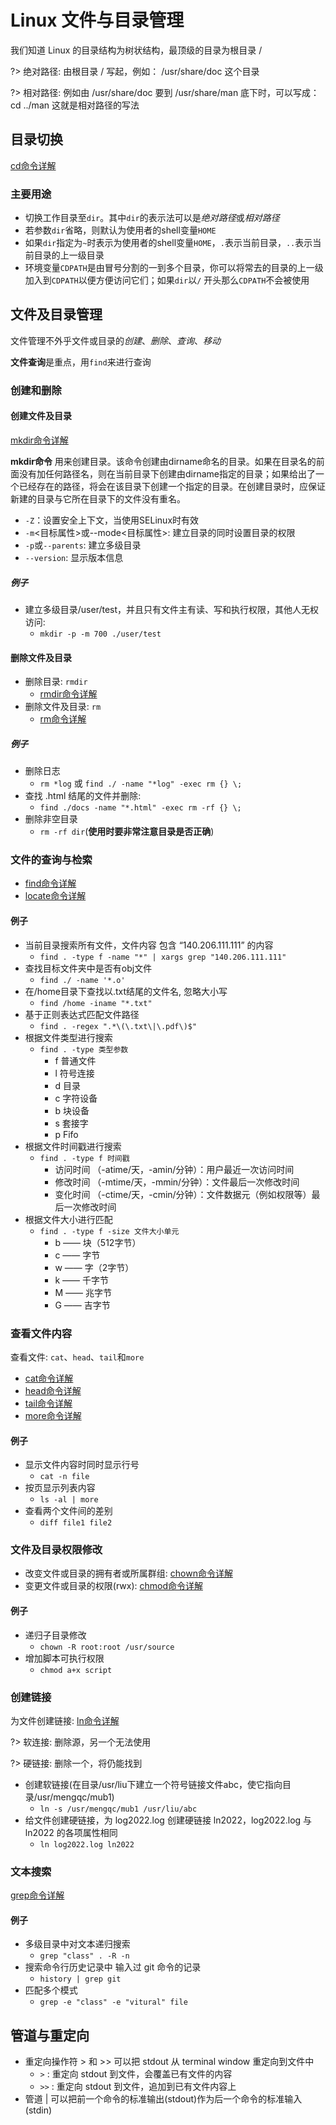 # Linux 文件与目录管理

我们知道 Linux 的目录结构为树状结构，最顶级的目录为根目录 /

?> 绝对路径: 由根目录 / 写起，例如： /usr/share/doc 这个目录

?> 相对路径: 例如由 /usr/share/doc 要到 /usr/share/man 底下时，可以写成： cd ../man 这就是相对路径的写法


## 目录切换

[cd命令详解](https://wangchujiang.com/linux-command/c/cd.html)

### 主要用途

* 切换工作目录至`dir`。其中`dir`的表示法可以是*绝对路径*或*相对路径*
* 若参数`dir`省略，则默认为使用者的shell变量`HOME`
* 如果`dir`指定为`~`时表示为使用者的shell变量`HOME`，`.`表示当前目录，`..`表示当前目录的上一级目录
* 环境变量`CDPATH`是由冒号分割的一到多个目录，你可以将常去的目录的上一级加入到`CDPATH`以便方便访问它们；如果`dir`以`/`
  开头那么`CDPATH`不会被使用

## 文件及目录管理

文件管理不外乎文件或目录的*创建*、*删除*、*查询*、*移动*

**文件查询**是重点，用`find`来进行查询

### 创建和删除

#### 创建文件及目录

[mkdir命令详解](https://wangchujiang.com/linux-command/c/mkdir.html)

**mkdir命令**
用来创建目录。该命令创建由dirname命名的目录。如果在目录名的前面没有加任何路径名，则在当前目录下创建由dirname指定的目录；如果给出了一个已经存在的路径，将会在该目录下创建一个指定的目录。在创建目录时，应保证新建的目录与它所在目录下的文件没有重名。

* `-Z`：设置安全上下文，当使用SELinux时有效
* `-m`<目标属性>或--mode<目标属性>: 建立目录的同时设置目录的权限
* `-p`或`--parents`: 建立多级目录
* `--version`: 显示版本信息

##### 例子

* 建立多级目录/user/test，并且只有文件主有读、写和执行权限，其他人无权访问:
    * `mkdir -p -m 700 ./user/test`

#### 删除文件及目录

* 删除目录: `rmdir`
    * [rmdir命令详解](https://wangchujiang.com/linux-command/c/rmdir.html)
* 删除文件及目录: `rm`
    * [rm命令详解](https://wangchujiang.com/linux-command/c/rm.html)

##### 例子

* 删除日志
    * `rm *log` 或 `find ./ -name "*log" -exec rm {} \;`
* 查找 .html 结尾的文件并删除:
    * `find ./docs -name "*.html" -exec rm -rf {} \;`
* 删除非空目录
    * `rm -rf dir`(**使用时要非常注意目录是否正确**)

### 文件的查询与检索

* [find命令详解](https://wangchujiang.com/linux-command/c/find.html)
* [locate命令详解](https://wangchujiang.com/linux-command/c/find.html)

#### 例子

* 当前目录搜索所有文件，文件内容 包含 “140.206.111.111” 的内容
    * `find . -type f -name "*" | xargs grep "140.206.111.111"`
* 查找目标文件夹中是否有obj文件
    * `find ./ -name '*.o'`
* 在/home目录下查找以.txt结尾的文件名, 忽略大小写
    * `find /home -iname "*.txt"`
* 基于正则表达式匹配文件路径
    * `find . -regex ".*\(\.txt\|\.pdf\)$"`
* 根据文件类型进行搜索
    * `find . -type 类型参数`
        * f 普通文件
        * l 符号连接
        * d 目录
        * c 字符设备
        * b 块设备
        * s 套接字
        * p Fifo
* 根据文件时间戳进行搜索
    * `find . -type f 时间戳`
        * 访问时间 （-atime/天，-amin/分钟）：用户最近一次访问时间
        * 修改时间 （-mtime/天，-mmin/分钟）：文件最后一次修改时间
        * 变化时间 （-ctime/天，-cmin/分钟）：文件数据元（例如权限等）最后一次修改时间
* 根据文件大小进行匹配
    * `find . -type f -size 文件大小单元`
        * b —— 块（512字节）
        * c —— 字节
        * w —— 字（2字节）
        * k —— 千字节
        * M —— 兆字节
        * G —— 吉字节

### 查看文件内容

查看文件: `cat`、`head`、`tail`和`more`

* [cat命令详解](https://wangchujiang.com/linux-command/c/cat.html)
* [head命令详解](https://wangchujiang.com/linux-command/c/head.html)
* [tail命令详解](https://wangchujiang.com/linux-command/c/tail.html)
* [more命令详解](https://wangchujiang.com/linux-command/c/more.html)

#### 例子

* 显示文件内容时同时显示行号
    * `cat -n file`
* 按页显示列表内容
    * `ls -al | more`
* 查看两个文件间的差别
    * `diff file1 file2`

### 文件及目录权限修改

* 改变文件或目录的拥有者或所属群组: [chown命令详解](https://wangchujiang.com/linux-command/c/chown.html)
* 变更文件或目录的权限(rwx): [chmod命令详解](https://wangchujiang.com/linux-command/c/chmod.html)

#### 例子

* 递归子目录修改
    * `chown -R root:root /usr/source`
* 增加脚本可执行权限
    * `chmod a+x script`

### 创建链接

为文件创建链接: [ln命令详解](https://wangchujiang.com/linux-command/c/ln.html)

?> 软连接: 删除源，另一个无法使用

?> 硬链接: 删除一个，将仍能找到

* 创建软链接(在目录/usr/liu下建立一个符号链接文件abc，使它指向目录/usr/mengqc/mub1)
    * `ln -s /usr/mengqc/mub1 /usr/liu/abc`
* 给文件创建硬链接，为 log2022.log 创建硬链接 ln2022，log2022.log 与 ln2022 的各项属性相同
    * `ln log2022.log ln2022`

### 文本搜索

[grep命令详解](https://wangchujiang.com/linux-command/c/grep.html)

#### 例子

* 多级目录中对文本递归搜索
    * `grep "class" . -R -n`
* 搜索命令行历史记录中 输入过 git 命令的记录
    * `history | grep git`
* 匹配多个模式
    * `grep -e "class" -e "vitural" file`

## 管道与重定向

* 重定向操作符 > 和 >> 可以把 stdout 从 terminal window 重定向到文件中
    * `>` : 重定向 stdout 到文件，会覆盖已有文件的内容
    * `>>` : 重定向 stdout 到文件，追加到已有文件内容上
* 管道 | 可以把前一个命令的标准输出(stdout)作为后一个命令的标准输入(stdin)





